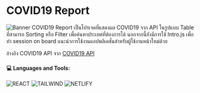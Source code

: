 # COVID19 Report
![Banner](https://github.com/PeterWorakarn/Price_Calculator/blob/master/Slide%20%E2%80%93%20Price%403x.png)
COVID19 Report เป็นโปรเจคที่แสดงผล COVID19 จาก API ในรูปแบบ Table ที่สามารถ Sorting หรือ Filter เพื่อค้นหาประเทศที่ต้องการได้
นอกจากนี้ยังมีการใช้ Intro.js เพื่อทำ session on board แนะนำการใช้งานแอปพลิเคชั่นสำหรับผู้ใช้งานหน้าใหม่ด้วย

อ้างอิง COVID19 API จาก [COVID19 API](https://api.covid19api.com/summary)

#### 💻 Languages and Tools:
<img alt="REACT" src="https://img.shields.io/badge/React-20232A?style=for-the-badge&logo=react&logoColor=61DAFB"/> <img alt="TAILWIND" src="https://img.shields.io/badge/Tailwind_CSS-38B2AC?style=for-the-badge&logo=tailwind-css&logoColor=white"/> <img alt="NETLIFY" src="https://img.shields.io/badge/Netlify-00C7B7?style=for-the-badge&logo=netlify&logoColor=white" /> 
